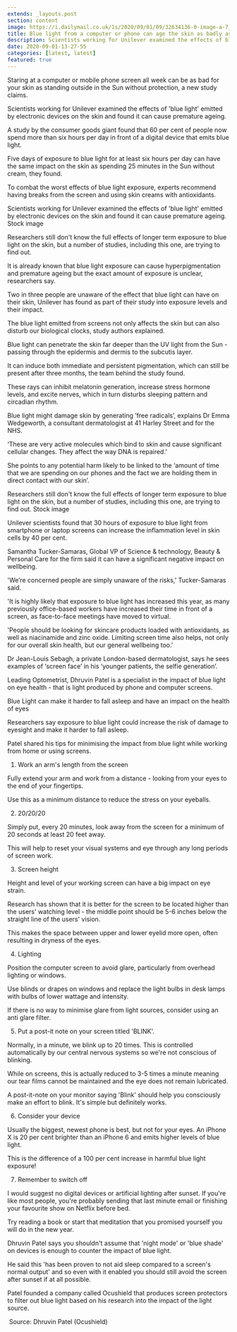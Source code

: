 ```yaml
---
extends: _layouts.post
section: content
image: https://i.dailymail.co.uk/1s/2020/09/01/09/32634136-0-image-a-7_1598948276069.jpg 
title: Blue light from a computer or phone can age the skin as badly as the midday Sun 
description: Scientists working for Unilever examined the effects of blue light emitted by electronic devices on the skin and found it can cause premature ageing. 
date: 2020-09-01-13-27-55 
categories: [latest, latest] 
featured: true 
--- 
```

Staring at a computer or mobile phone screen all week can be as bad for your skin as standing outside in the Sun without protection, a new study claims.

Scientists working for Unilever examined the effects of 'blue light' emitted by electronic devices on the skin and found it can cause premature ageing.

A study by the consumer goods giant found that 60 per cent of people now spend more than six hours per day in front of a digital device that emits blue light. 

Five days of exposure to blue light for at least six hours per day can have the same impact on the skin as spending 25 minutes in the Sun without cream, they found.  

To combat the worst effects of blue light exposure, experts recommend having breaks from the screen and using skin creams with antioxidants. 

Scientists working for Unilever examined the effects of 'blue light' emitted by electronic devices on the skin and found it can cause premature ageing. Stock image

Researchers still don't know the full effects of longer term exposure to blue light on the skin, but a number of studies, including this one, are trying to find out. 

It is already known that blue light exposure can cause hyperpigmentation and premature ageing but the exact amount of exposure is unclear, researchers say.

Two in three people are unaware of the effect that blue light can have on their skin, Unilever has found as part of their study into exposure levels and their impact.  

The blue light emitted from screens not only affects the skin but can also disturb our biological clocks, study authors explained. 

Blue light can penetrate the skin far deeper than the UV light from the Sun - passing through the epidermis and dermis to the subcutis layer.

It can induce both immediate and persistent pigmentation, which can still be present after three months, the team behind the study found. 

These rays can inhibit melatonin generation, increase stress hormone levels, and excite nerves, which in turn disturbs sleeping pattern and circadian rhythm.  

Blue light might damage skin by generating ‘free radicals’, explains Dr Emma Wedgeworth, a consultant dermatologist at 41 Harley Street and for the NHS.

‘These are very active molecules which bind to skin and cause significant cellular changes. They affect the way DNA is repaired.’

She points to any potential harm likely to be linked to the ‘amount of time that we are spending on our phones and the fact we are holding them in direct contact with our skin’.

Researchers still don't know the full effects of longer term exposure to blue light on the skin, but a number of studies, including this one, are trying to find out. Stock image

Unilever scientists found that 30 hours of exposure to blue light from smartphone or laptop screens can increase the inflammation level in skin cells by 40 per cent.

Samantha Tucker-Samaras, Global VP of Science & technology, Beauty & Personal Care for the firm said it can have a significant negative impact on wellbeing.

'We’re concerned people are simply unaware of the risks,' Tucker-Samaras said.

'It is highly likely that exposure to blue light has increased this year, as many previously office-based workers have increased their time in front of a screen, as face-to-face meetings have moved to virtual. 

'People should be looking for skincare products loaded with antioxidants, as well as niacinamide and zinc oxide. Limiting screen time also helps, not only for our overall skin health, but our general wellbeing too.' 

Dr Jean-Louis Sebagh, a private London-based dermatologist, says he sees examples of ‘screen face’ in his ‘younger patients, the selfie generation’.  

Leading Optometrist, Dhruvin Patel is a specialist in the impact of blue light on eye health - that is light produced by phone and computer screens. 

Blue Light can make it harder to fall asleep and have an impact on the health of eyes

Researchers say exposure to blue light could increase the risk of damage to eyesight and make it harder to fall asleep.

Patel shared his tips for minimising the impact from blue light while working from home or using screens. 

1. Work an arm's length from the screen

Fully extend your arm and work from a distance - looking from your eyes to the end of your fingertips. 

Use this as a minimum distance to reduce the stress on your eyeballs. 

2. 20/20/20 

Simply put, every 20 minutes, look away from the screen for a minimum of 20 seconds at least 20 feet away. 

This will help to reset your visual systems and eye through any long periods of screen work.

3. Screen height

Height and level of your working screen can have a big impact on eye strain.  

Research has shown that it is better for the screen to be located higher than the users' watching level - the middle point should be 5-6 inches below the straight line of the users' vision.

This makes the space between upper and lower eyelid more open, often resulting in dryness of the eyes.  

4. Lighting

Position the computer screen to avoid glare, particularly from overhead lighting or windows. 

Use blinds or drapes on windows and replace the light bulbs in desk lamps with bulbs of lower wattage and intensity. 

If there is no way to minimise glare from light sources, consider using an anti glare filter.

5. Put a post-it note on your screen titled 'BLINK'.

Normally, in a minute, we blink up to 20 times. This is controlled automatically by our central nervous systems so we're not conscious of blinking. 

While on screens, this is actually reduced to 3-5 times a minute meaning our tear films cannot be maintained and the eye does not remain lubricated. 

A post-it-note on your monitor saying 'Blink' should help you consciously make an effort to blink. It's simple but definitely works.

6) Consider your device

Usually the biggest, newest phone is best, but not for your eyes. An iPhone X is 20 per cent brighter than an iPhone 6 and emits higher levels of blue light.

This is the difference of a 100 per cent increase in harmful blue light exposure!

7. Remember to switch off

I would suggest no digital devices or artificial lighting after sunset. If you're like most people, you're probably sending that last minute email or finishing your favourite show on Netflix before bed.  

Try reading a book or start that meditation that you promised yourself you will do in the new year. 

Dhruvin Patel says you shouldn't assume that 'night mode' or 'blue shade' on devices is enough to counter the impact of blue light.

He said this 'has been proven to not aid sleep compared to a screen's normal output' and so even with it enabled you should still avoid the screen after sunset if at all possible.

Patel founded a company called Ocushield that produces screen protectors to filter out blue light based on his research into the impact of the light source. 

 Source: Dhruvin Patel (Ocushield)

